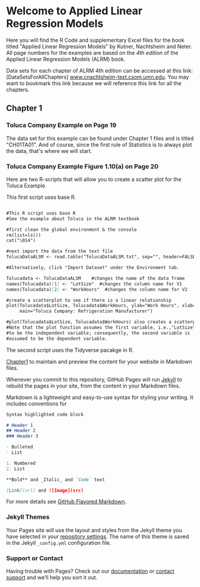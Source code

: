 # Welcome to Applied Linear Regression Models 

Here you will find the R Code and supplementary Excel files for the book titled "Applied Linear Regression Models" by Kutner, Nachtsheim and Neter. All page numbers for the examples are based on the *4th edition* of the Applied Linear Regression Models (ALRM) book.

Data sets for each chapter of ALRM 4th edition can be accessed at this link: [DataSetsForAllChapters] www.cnachtsheim-text.csom.umn.edu. You may want to bookmark this link because we will reference this link for all the chapters. 

## Chapter 1

### Toluca Company Example on Page 19

The data set for this example can be found under Chapter 1 files and is titled "CH01TA01". And of course, since the first rule of Statistics is to always plot the data, that's where we will start. 

### Toluca Company Example Figure 1.10(a) on Page 20 
Here are two R-scripts that will allow you to create a scatter plot for the Toluca Example. 

This first script uses base R. 
```markdown

#This R script uses base R
#See the example about Toluca in the ALRM textbook

#first clean the global environment & the console 
rm(list=ls())
cat("\014")

#next import the data from the text file
TolucaDataALSM <- read.table("TolucaDataALSM.txt", sep="", header=FALSE)

#Alternatively, click "Import Dataset" under the Environment tab. 

Tolucadata <- TolucaDataALSM    #changes the name of the data frame
names(Tolucadata)[1] <- "LotSize"  #changes the column name for V1
names(Tolucadata)[2] <- "WorkHours"  #changes the column name for V2

#create a scatterplot to see if there is a linear relationship
plot(Tolucadata$LotSize, Tolucadata$WorkHours, ylab="Work Hours", xlab="LotSize",
     main="Toluca Company: Refrigeration Manufacturer") 

#plot(Tolucadata$LotSize, Tolucadata$WorkHours) also creates a scatterplot. 
#Note that the plot function assumes the first variable, i.e.,"LotSize", 
#to be the independent variable; consequently, the second variable is 
#assumed to be the dependent variable. 


``` 

The second script uses the Tidyverse pacakge in R. 



[Chapter1](https://github.com/leylaozsen/alrm.github.io/blob/master/Chapter1/README.md) to maintain and preview the content for your website in Markdown files.

Whenever you commit to this repository, GitHub Pages will run [Jekyll](https://jekyllrb.com/) to rebuild the pages in your site, from the content in your Markdown files.



Markdown is a lightweight and easy-to-use syntax for styling your writing. It includes conventions for

```markdown
Syntax highlighted code block

# Header 1
## Header 2
### Header 3

- Bulleted
- List

1. Numbered
2. List

**Bold** and _Italic_ and `Code` text

[Link](url) and ![Image](src)
```

For more details see [GitHub Flavored Markdown](https://guides.github.com/features/mastering-markdown/).

### Jekyll Themes

Your Pages site will use the layout and styles from the Jekyll theme you have selected in your [repository settings](https://github.com/leylaozsen/alrm.github.io/settings). The name of this theme is saved in the Jekyll `_config.yml` configuration file.

### Support or Contact

Having trouble with Pages? Check out our [documentation](https://help.github.com/categories/github-pages-basics/) or [contact support](https://github.com/contact) and we’ll help you sort it out.
